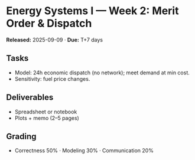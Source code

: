 # Energy Systems I — Week 2: Merit Order & Dispatch
**Released:** 2025-09-09 · **Due:** T+7 days

## Tasks
- Model: 24h economic dispatch (no network); meet demand at min cost.
- Sensitivity: fuel price changes.

## Deliverables
- Spreadsheet or notebook
- Plots + memo (2–5 pages)

## Grading
- Correctness 50% · Modeling 30% · Communication 20%
